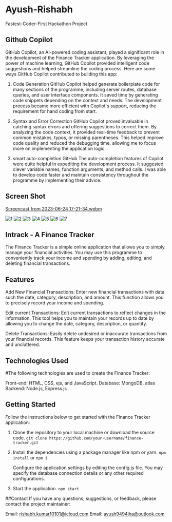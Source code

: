 # Ayush-Rishabh
Fastest-Coder-First Hackathon Project

## Github Copilot
GitHub Copilot, an AI-powered coding assistant, played a significant role in the development of the Finance Tracker application. 
By leveraging the power of machine learning, GitHub Copilot provided intelligent code suggestions and helped streamline the coding process. 
Here are some ways GitHub Copilot contributed to building this app:

1. Code Generation
  GitHub Copilot helped generate boilerplate code for many sections of the programme, including server routes, database queries, and user interface components. It saved time by generating code snippets depending on the context and needs.
  The development process became more efficient with Copilot's support, reducing the requirement for hand coding from start.

2. Syntax and Error Correction
   GitHub Copilot proved invaluable in catching syntax errors and offering suggestions to correct them.
   By analyzing the code context, it provided real-time feedback to prevent common mistakes, typos, or missing parentheses.
   This helped improve code quality and reduced the debugging time, allowing me to focus more on implementing the application logic.

3. smart auto-completion
   GitHub The auto-completion features of Copilot were quite helpful in expediting the development process.
   It suggested clever variable names, function arguments, and method calls.
   I was able to develop code faster and maintain consistency throughout the programme by implementing their advice.

## Screen Shot
[Screencast from 2023-06-24 17-21-34.webm](https://github.com/Fastest-Coder-First/Ayush-Rishabh/assets/97796512/8ae2565e-a930-4c76-9dd4-cdc74c3dcd0c)

![1](https://github.com/Fastest-Coder-First/Ayush-Rishabh/assets/97796512/3ba559c8-1304-473e-b27b-f5078b308bfd)
![2](https://github.com/Fastest-Coder-First/Ayush-Rishabh/assets/97796512/bbaac23f-9fb8-4083-b674-8d936bd6418d)
![3](https://github.com/Fastest-Coder-First/Ayush-Rishabh/assets/97796512/84465f71-17f2-4582-819d-518e6a6abed7)
![4](https://github.com/Fastest-Coder-First/Ayush-Rishabh/assets/97796512/832c9955-f4d0-4227-9708-28d5e7472b9a)
![5](https://github.com/Fastest-Coder-First/Ayush-Rishabh/assets/97796512/209e0a7a-6add-4e5e-8afd-2852cbc403c6)
![6](https://github.com/Fastest-Coder-First/Ayush-Rishabh/assets/97796512/29825b6c-cf8b-4b65-8143-af5dc49ed00b)
![7](https://github.com/Fastest-Coder-First/Ayush-Rishabh/assets/97796512/6e96a02b-a58f-4cc7-936d-57c8aabb2a3b)



## Intrack - A Finance Tracker
The Finance Tracker is a simple online application that allows you to simply manage your financial activities.
You may use this programme to conveniently track your income and spending by adding, editing, and deleting financial transactions.

## Features
Add New Financial Transactions:
Enter new financial transactions with data such the date, category, description, and amount. 
This function allows you to precisely record your income and spending.

Edit current Transactions: 
Edit current transactions to reflect changes in the information. 
This tool helps you to maintain your records up to date by allowing you to change the date, category, description, or quantity.

Delete Transactions: 
Easily delete undesired or inaccurate transactions from your financial records. 
This feature keeps your transaction history accurate and uncluttered.

## Technologies Used
#The following technologies are used to create the Finance Tracker:

Front-end: HTML, CSS, ejs, and JavaScript.
Database: MongoDB, atlas 
Backend: Node.js, Express.js

## Getting Started
Follow the instructions below to get started with the Finance Tracker application:

1. Clone the repository to your local machine or download the source code.
  `git clone https://github.com/your-username/finance-tracker.git`

2. Install the dependencies using a package manager like npm or yarn.
  `npm install` or `npm i`

   Configure the application settings by editing the config.js file.
   You may specify the database connection details or any other required configurations.

3. Start the application.
  `npm start`

##Contact
If you have any questions, suggestions, or feedback, please contact the project maintainer:

Email: rishabh.kumar10101@icloud.com
Email: ayush9494jha@outlook.com
